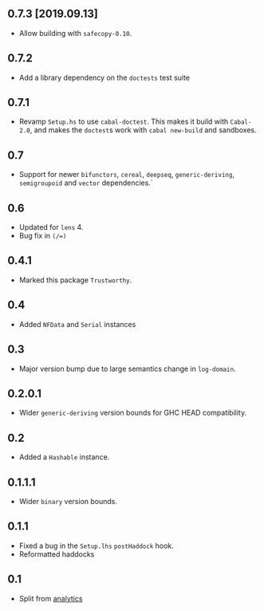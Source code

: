 0.7.3 [2019.09.13]
------------------
* Allow building with `safecopy-0.10`.

0.7.2
-----
* Add a library dependency on the `doctests` test suite

0.7.1
-----
* Revamp `Setup.hs` to use `cabal-doctest`. This makes it build
  with `Cabal-2.0`, and makes the `doctest`s work with `cabal new-build` and
  sandboxes.

0.7
---
* Support for newer `bifunctors`, `cereal`, `deepseq`, `generic-deriving`, `semigroupoid` and `vector` dependencies.`

0.6
---
* Updated for `lens` 4.
* Bug fix in `(/=)`

0.4.1
-----
* Marked this package `Trustworthy`.

0.4
---
* Added `NFData` and `Serial` instances

0.3
---
* Major version bump due to large semantics change in `log-domain`.

0.2.0.1
-------
* Wider `generic-deriving` version bounds for GHC HEAD compatibility.

0.2
---
* Added a `Hashable` instance.

0.1.1.1
-------
* Wider `binary` version bounds.

0.1.1
-----
* Fixed a bug in the `Setup.lhs` `postHaddock` hook.
* Reformatted haddocks

0.1
---
* Split from [analytics](https://github.com/analytics/analytics)
